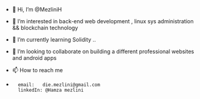 - 👋 Hi, I’m @MezliniH
- 👀 I’m interested in back-end web development , linux sys administration && blockchain technology
- 🌱 I’m currently learning Solidity ..
- 💞️ I’m looking to collaborate on building a different  professional websites and android apps 
- 📫 How to reach me 

-
        email:   die.mezlini@gmail.com  
        linkedIn: @Hamza mezlini
<!---
MezliniH/MezliniH is a ✨ special ✨ repository because its `README.md` (this file) appears on your GitHub profile.
You can click the Preview link to take a look at your changes.
--->
